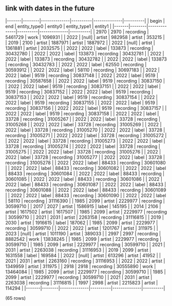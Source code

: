 ## link with dates in the future

|-------|--------|--------------|----------|--------------|----------|
| begin |  end   | entity_type0 | entity0  | entity_type1 | entity1  |
|-------|--------|--------------|----------|--------------|----------|
|  2970 |   2970 | recording    |  5461729 | work         |  1096931 |
|  2022 | [null] | artist       |   982958 | artist       |   353215 |
|  2019 |   2100 | artist       |  1887971 | artist       |  1887972 |
|  2022 | [null] | artist       |  1361881 | artist       |  2032575 |
|  2022 |   2022 | label        |   133873 | recording    | 30432780 |
|  2022 |   2022 | label        |   133873 | recording    | 30432781 |
|  2022 |   2022 | label        |   133873 | recording    | 30432782 |
|  2022 |   2022 | label        |   133873 | recording    | 30432783 |
|  2022 |   2022 | label        |    62550 | recording    | 30593912 |
|  2022 |   2022 | label        |    58110 | recording    | 30697183 |
|  2022 |   2022 | label        |     9519 | recording    | 30837148 |
|  2022 |   2022 | label        |     9519 | recording    | 30587658 |
|  2022 |   2022 | label        |     9519 | recording    | 30837150 |
|  2022 |   2022 | label        |     9519 | recording    | 30837151 |
|  2022 |   2022 | label        |     9519 | recording    | 30837152 |
|  2022 |   2022 | label        |     9519 | recording    | 30837153 |
|  2022 |   2022 | label        |     9519 | recording    | 30837154 |
|  2022 |   2022 | label        |     9519 | recording    | 30837155 |
|  2022 |   2022 | label        |     9519 | recording    | 30837156 |
|  2022 |   2022 | label        |     9519 | recording    | 30837157 |
|  2022 |   2022 | label        |     9519 | recording    | 30837158 |
|  2022 |   2022 | label        |    33728 | recording    | 31005267 |
|  2022 |   2022 | label        |    33728 | recording    | 31005268 |
|  2022 |   2022 | label        |    33728 | recording    | 31005269 |
|  2022 |   2022 | label        |    33728 | recording    | 31005270 |
|  2022 |   2022 | label        |    33728 | recording    | 31005271 |
|  2022 |   2022 | label        |    33728 | recording    | 31005272 |
|  2022 |   2022 | label        |    33728 | recording    | 31005273 |
|  2022 |   2022 | label        |    33728 | recording    | 31005274 |
|  2022 |   2022 | label        |    33728 | recording    | 31005275 |
|  2022 |   2022 | label        |    33728 | recording    | 31005276 |
|  2022 |   2022 | label        |    33728 | recording    | 31005277 |
|  2022 |   2022 | label        |    33728 | recording    | 31005278 |
|  2022 |   2022 | label        |    88433 | recording    | 30601080 |
|  2022 |   2022 | label        |    88433 | recording    | 30601082 |
|  2022 |   2022 | label        |    88433 | recording    | 30601084 |
|  2022 |   2022 | label        |    88433 | recording    | 30601085 |
|  2022 |   2022 | label        |    88433 | recording    | 30601086 |
|  2022 |   2022 | label        |    88433 | recording    | 30601087 |
|  2022 |   2022 | label        |    88433 | recording    | 30601088 |
|  2022 |   2022 | label        |    88433 | recording    | 30601089 |
|  2022 |   2022 | label        |    88433 | recording    | 30601090 |
|  2022 |   2022 | label        |    58110 | recording    | 31116390 |
|  1985 |   2099 | artist       |  2229977 | recording    | 30599710 |
|  2017 |   2027 | artist       |  1586915 | label        |   145195 |
|  2014 |   2106 | artist       |  1617502 | artist       |  1617507 |
|  1985 |   2099 | artist       |  2229977 | recording    | 30599710 |
|  2021 |   2031 | artist       |  2263158 | recording    | 31116815 |
|  2019 |   2030 | artist       |  1916615 | label        |   187062 |
|  1985 |   2099 | artist       |  2229977 | recording    | 30599710 |
|  2022 |   2022 | artist       |  1201767 | artist       |   311975 |
|  2023 | [null] | artist       |  1011190 | artist       |   389033 |
|  2997 |   2997 | recording    |  8882542 | work         | 13838245 |
|  1985 |   2099 | artist       |  2229977 | recording    | 30599710 |
|  1985 |   2099 | artist       |  2229977 | recording    | 30599710 |
|  2021 |   2031 | artist       |  2263038 | recording    | 31116953 |
|  2019 |   2099 | artist       |  1631558 | label        |   169584 |
|  2022 | [null] | artist       |   613296 | artist       |    41952 |
|  2021 |   2031 | artist       |  2263160 | recording    | 31116953 |
|  2022 |   2022 | artist       |  1349959 | artist       |   311975 |
|  2918 |   2918 | recording    | 30555890 | work         | 13464084 |
|  1985 |   2099 | artist       |  2229977 | recording    | 30599710 |
|  1985 |   2099 | artist       |  2229977 | recording    | 30599710 |
|  2021 |   2031 | artist       |  2263038 | recording    | 31116815 |
|  1997 |   2998 | artist       |  2215823 | artist       |   114294 |
|-------|--------|--------------|----------|--------------|----------|

(65 rows)

